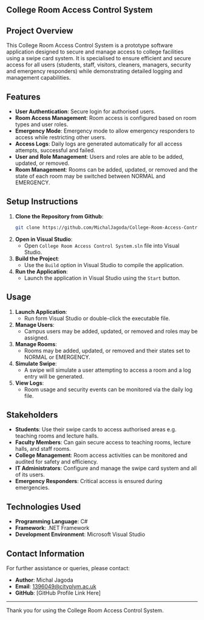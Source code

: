 ## College Room Access Control System

## Project Overview
This College Room Access Control System is a prototype software application designed to secure and manage access to college facilities 
using a swipe card system. It is specialised to ensure efficient and secure access for all users (students, staff, visitors, cleaners, 
managers, security and emergency responders) while demonstrating detailed logging and management capabilities.

## Features
- **User Authentication**: Secure login for authorised users.
- **Room Access Management**: Room access is configured based on room types and user roles.
- **Emergency Mode**: Emergency mode to allow emergency responders to access while restricting other users.
- **Access Logs**: Daily logs are generated automatically for all access attempts, successful and failed.
- **User and Role Management**: Users and roles are able to be added, updated, or removed.
- **Room Management**: Rooms can be added, updated, or removed and the state of each room may be switched between NORMAL and EMERGENCY.

## Setup Instructions
1. **Clone the Repository from Github**:
   ```bash
   git clone https://github.com/MichalJagoda/College-Room-Access-Control-System.git
   ```
2. **Open in Visual Studio**:
   - Open `College Room Access Control System.sln` file into Visual Studio.
3. **Build the Project**:
   - Use the `Build` option in Visual Studio to compile the application.
4. **Run the Application**:
   - Launch the application in Visual Studio using the `Start` button.

## Usage
1. **Launch Application**:
   - Run form Visual Studio or double-click the executable file.
2. **Manage Users**:
   - Campus users may be added, updated, or removed and roles may be assigned.
3. **Manage Rooms**:
   - Rooms may be added, updated, or removed and their states set to NORMAL or EMERGENCY.
4. **Simulate Swipe**:
   - A swipe will simulate a user attempting to access a room and a log entry will be generated.
5. **View Logs**:
   - Room usage and security events can be monitored via the daily log file.

## Stakeholders
- **Students**: Use their swipe cards to access authorised areas e.g. teaching rooms and lecture halls.
- **Faculty Members**: Can gain secure access to teaching rooms, lecture halls, and staff rooms.
- **College Management**: Room access activities can be monitored and audited for safety and efficiency.
- **IT Administrators**: Configure and manage the swipe card system and all of its users.
- **Emergency Responders**: Critical access is ensured during emergencies.

## Technologies Used
- **Programming Language**: C#
- **Framework**: .NET Framework
- **Development Environment**: Microsoft Visual Studio

## Contact Information
For further assistance or queries, please contact:
- **Author**: Michal Jagoda
- **Email**: 1396049@cityplym.ac.uk
- **GitHub**: [GitHub Profile Link Here]

---
Thank you for using the College Room Access Control System. 

